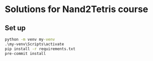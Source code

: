# Solutions for Nand2Tetris course

## Set up

```cmd
python -m venv my-venv
.\my-venv\Scripts\activate
pip install -r requirements.txt
pre-commit install
```